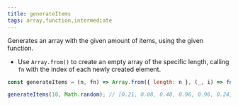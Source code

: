 ```yaml
---
title: generateItems
tags: array,function,intermediate
---
```


Generates an array with the given amount of items, using the given function.

- Use `Array.from()` to create an empty array of the specific length, calling `fn` with the index of each newly created element.

```js
const generateItems = (n, fn) => Array.from({ length: n }, (_, i) => fn(i));
```

```js
generateItems(10, Math.random); // [0.21, 0.08, 0.40, 0.96, 0.96, 0.24, 0.19, 0.96, 0.42, 0.70]
```
